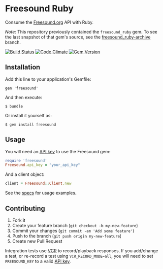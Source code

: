 # Freesound Ruby

Consume the [Freesound.org](http://www.freesound.org) API with Ruby.

_Note_: This repository previously contained the `freesound_ruby` gem. To see the last snapshot of that gem's source, see the [freesound\_ruby-archive](https://github.com/alexgenco/freesound-ruby/pull/new/freesound_ruby-archive) branch.

[![Build Status](https://github.com/alexgenco/freesound-ruby/actions/workflows/test.yml/badge.svg)](https://github.com/alexgenco/freesound-ruby/actions/workflows/test.yml)
[![Code Climate](https://codeclimate.com/github/alexgenco/freesound-ruby.png)](https://codeclimate.com/github/alexgenco/freesound_ruby)
[![Gem Version](https://badge.fury.io/rb/freesound.png)](http://badge.fury.io/rb/freesound)

## Installation

Add this line to your application's Gemfile:

    gem 'freesound'

And then execute:

    $ bundle

Or install it yourself as:

    $ gem install freesound

## Usage

You will need an [API key](http://www.freesound.org/api/apply) to use the Freesound gem:

```ruby
require 'freesound'
Freesound.api_key = "your_api_key"
```

And a client object:

```ruby
client = Freesound::Client.new
```

See the [specs](spec/freesound/client_spec.rb) for usage examples.

## Contributing

1. Fork it
2. Create your feature branch (`git checkout -b my-new-feature`)
3. Commit your changes (`git commit -am 'Add some feature'`)
4. Push to the branch (`git push origin my-new-feature`)
5. Create new Pull Request

Integration tests use [VCR](https://github.com/vcr/vcr) to record/playback responses. If you add/change a test, or re-record a test using `VCR_RECORD_MODE=all`, you will need to set `FREESOUND_KEY` to a valid [API key](http://www.freesound.org/api/apply).

